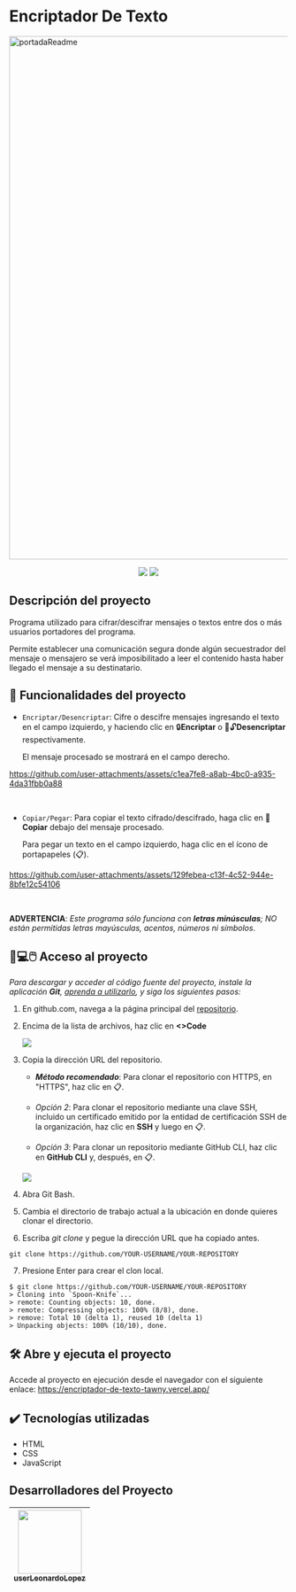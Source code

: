 # Encriptador De Texto

<img width="945" alt="portadaReadme" src="https://github.com/user-attachments/assets/5972db5d-fd30-43a3-b5d9-8d57f62537e6">
<p align="center">
  <img src="https://img.shields.io/badge/Estado-En_desarrollo-%23009000?labelColor=%23232323">
  <img src="https://img.shields.io/badge/Versión-Beta_(v0.1)-%23006666?labelColor=232323">
</p>

## Descripción del proyecto
Programa utilizado para cifrar/descifrar mensajes o textos entre dos o más usuarios portadores del programa.

Permite establecer una comunicación segura donde algún secuestrador del mensaje o mensajero se verá imposibilitado a leer el contenido hasta haber llegado el mensaje a su destinatario.

## 🔨 Funcionalidades del proyecto

- `Encriptar/Desencriptar`: Cifre o descifre mensajes ingresando el texto en el campo izquierdo, y haciendo clic en 🔒**Encriptar** o 🔑🔓**Desencriptar** respectivamente.
  
  El mensaje procesado se mostrará en el campo derecho.

https://github.com/user-attachments/assets/c1ea7fe8-a8ab-4bc0-a935-4da31fbb0a88

<br>
  
- `Copiar/Pegar`: Para copiar el texto cifrado/descifrado, haga clic en 📃**Copiar** debajo del mensaje procesado.

  Para pegar un texto en el campo izquierdo, haga clic en el ícono de portapapeles (📋).

https://github.com/user-attachments/assets/129febea-c13f-4c52-944e-8bfe12c54106

<br>
  
**ADVERTENCIA**: *Este programa sólo funciona con **letras minúsculas**; NO están permitidas letras mayúsculas, acentos, números ni símbolos*.

## 📂💻🖱️ Acceso al proyecto

*Para descargar y acceder al código fuente del proyecto, instale la aplicación **Git**, [aprenda a utilizarlo](https://www.aluracursos.com/blog/iniciando-repositorio-con-git), y siga los siguientes pasos:*

1. En github.com, navega a la página principal del [repositorio](https://github.com/userLeonardoLopez/encriptador-de-texto).

2. Encima de la lista de archivos, haz clic en **<>Code**

   <img src="https://docs.github.com/assets/cb-13128/mw-1440/images/help/repository/code-button.webp">

3. Copia la dirección URL del repositorio.

   - ***Método recomendado***: Para clonar el repositorio con HTTPS, en "HTTPS", haz clic en 📋.

   - *Opción 2*: Para clonar el repositorio mediante una clave SSH, incluido un certificado emitido por la entidad de certificación SSH de la organización, haz clic en **SSH** y luego en 📋.

   - *Opción 3*: Para clonar un repositorio mediante GitHub CLI, haz clic en **GitHub CLI** y, después, en 📋.

   <img src="https://docs.github.com/assets/cb-60499/mw-1440/images/help/repository/https-url-clone-cli.webp">

4. Abra Git Bash.

5. Cambia el directorio de trabajo actual a la ubicación en donde quieres clonar el directorio.

6. Escriba *git clone* y pegue la dirección URL que ha copiado antes.
```
git clone https://github.com/YOUR-USERNAME/YOUR-REPOSITORY
```

7. Presione Enter para crear el clon local.
```
$ git clone https://github.com/YOUR-USERNAME/YOUR-REPOSITORY
> Cloning into `Spoon-Knife`...
> remote: Counting objects: 10, done.
> remote: Compressing objects: 100% (8/8), done.
> remove: Total 10 (delta 1), reused 10 (delta 1)
> Unpacking objects: 100% (10/10), done.
```

## 🛠️ Abre y ejecuta el proyecto

Accede al proyecto en ejecución desde el navegador con el siguiente enlace: https://encriptador-de-texto-tawny.vercel.app/

## ✔️ Tecnologías utilizadas

* HTML
* CSS
* JavaScript

## Desarrolladores del Proyecto

| [<img src="https://github.com/user-attachments/assets/6181992d-d324-4155-9537-fc046e538604" width=115><br><sub>userLeonardoLopez</sub>](https://github.com/userLeonardoLopez) |
| :---: |

